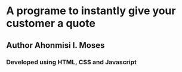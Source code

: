 # A programe to instantly give your customer a quote
## Author Ahonmisi I. Moses
### Developed using HTML, CSS and Javascript
